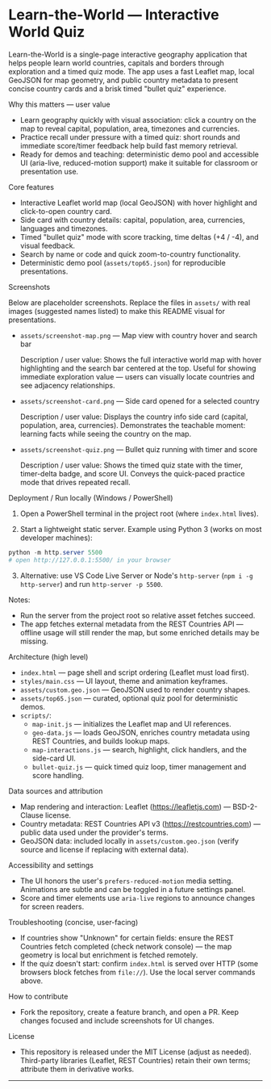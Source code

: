 # Learn-the-World — Interactive World Quiz

Learn-the-World is a single-page interactive geography application that helps people learn world countries, capitals and borders through exploration and a timed quiz mode. The app uses a fast Leaflet map, local GeoJSON for map geometry, and public country metadata to present concise country cards and a brisk timed "bullet quiz" experience.

Why this matters — user value
- Learn geography quickly with visual association: click a country on the map to reveal capital, population, area, timezones and currencies.
- Practice recall under pressure with a timed quiz: short rounds and immediate score/timer feedback help build fast memory retrieval.
- Ready for demos and teaching: deterministic demo pool and accessible UI (aria-live, reduced-motion support) make it suitable for classroom or presentation use.

Core features
- Interactive Leaflet world map (local GeoJSON) with hover highlight and click-to-open country card.
- Side card with country details: capital, population, area, currencies, languages and timezones.
- Timed "bullet quiz" mode with score tracking, time deltas (+4 / -4), and visual feedback.
- Search by name or code and quick zoom-to-country functionality.
- Deterministic demo pool (`assets/top65.json`) for reproducible presentations.

Screenshots

Below are placeholder screenshots. Replace the files in `assets/` with real images (suggested names listed) to make this README visual for presentations.

- `assets/screenshot-map.png` — Map view with country hover and search bar

	Description / user value: Shows the full interactive world map with hover highlighting and the search bar centered at the top. Useful for showing immediate exploration value — users can visually locate countries and see adjacency relationships.

- `assets/screenshot-card.png` — Side card opened for a selected country

	Description / user value: Displays the country info side card (capital, population, area, currencies). Demonstrates the teachable moment: learning facts while seeing the country on the map.

- `assets/screenshot-quiz.png` — Bullet quiz running with timer and score

	Description / user value: Shows the timed quiz state with the timer, timer-delta badge, and score UI. Conveys the quick-paced practice mode that drives repeated recall.

Deployment / Run locally (Windows / PowerShell)

1. Open a PowerShell terminal in the project root (where `index.html` lives).

2. Start a lightweight static server. Example using Python 3 (works on most developer machines):

```powershell
python -m http.server 5500
# open http://127.0.0.1:5500/ in your browser
```

3. Alternative: use VS Code Live Server or Node's `http-server` (`npm i -g http-server`) and run `http-server -p 5500`.

Notes:
- Run the server from the project root so relative asset fetches succeed.
- The app fetches external metadata from the REST Countries API — offline usage will still render the map, but some enriched details may be missing.

Architecture (high level)
- `index.html` — page shell and script ordering (Leaflet must load first).
- `styles/main.css` — UI layout, theme and animation keyframes.
- `assets/custom.geo.json` — GeoJSON used to render country shapes.
- `assets/top65.json` — curated, optional quiz pool for deterministic demos.
- `scripts/`:
	- `map-init.js` — initializes the Leaflet map and UI references.
	- `geo-data.js` — loads GeoJSON, enriches country metadata using REST Countries, and builds lookup maps.
	- `map-interactions.js` — search, highlight, click handlers, and the side-card UI.
	- `bullet-quiz.js` — quick timed quiz loop, timer management and score handling.

Data sources and attribution
- Map rendering and interaction: Leaflet (https://leafletjs.com) — BSD-2-Clause license.
- Country metadata: REST Countries API v3 (https://restcountries.com) — public data used under the provider's terms.
- GeoJSON data: included locally in `assets/custom.geo.json` (verify source and license if replacing with external data).

Accessibility and settings
- The UI honors the user's `prefers-reduced-motion` media setting. Animations are subtle and can be toggled in a future settings panel.
- Score and timer elements use `aria-live` regions to announce changes for screen readers.

Troubleshooting (concise, user-facing)
- If countries show "Unknown" for certain fields: ensure the REST Countries fetch completed (check network console) — the map geometry is local but enrichment is fetched remotely.
- If the quiz doesn't start: confirm `index.html` is served over HTTP (some browsers block fetches from `file://`). Use the local server commands above.


How to contribute
- Fork the repository, create a feature branch, and open a PR. Keep changes focused and include screenshots for UI changes.

License
- This repository is released under the MIT License (adjust as needed). Third-party libraries (Leaflet, REST Countries) retain their own terms; attribute them in derivative works.

----

